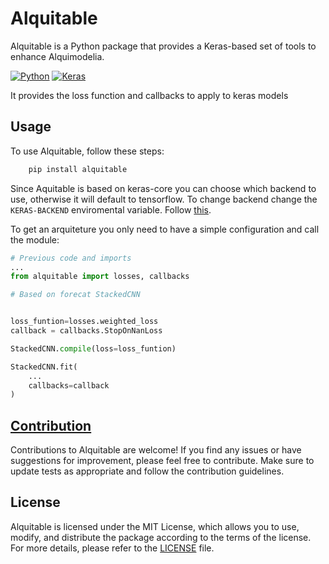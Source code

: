 # Alquitable

Alquitable is a Python package that provides a Keras-based set of tools to enhance Alquimodelia.

[![Python](https://img.shields.io/badge/python-3.6%20%7C%203.7%20%7C%203.8%20%7C%203.9-blue)](https://www.python.org/)
[![Keras](https://img.shields.io/badge/keras-2.4.3-blue)](https://keras.io/)

It provides the loss function and callbacks to apply to keras models


## Usage

To use Alquitable, follow these steps:

```bash
    pip install alquitable
```

Since Aquitable is based on keras-core you can choose which backend to use, otherwise it will default to tensorflow.
To change backend change the ```KERAS-BACKEND``` enviromental variable. Follow [this](https://keras.io/keras_core/#configuring-your-backend).

To get an arquiteture you only need to have a simple configuration and call the module:

```python
# Previous code and imports
...
from alquitable import losses, callbacks

# Based on forecat StackedCNN


loss_funtion=losses.weighted_loss
callback = callbacks.StopOnNanLoss

StackedCNN.compile(loss=loss_funtion)

StackedCNN.fit(
    ...
    callbacks=callback
)


```

## [Contribution](CONTRIBUTING.md)

Contributions to Alquitable are welcome! If you find any issues or have suggestions for improvement, please feel free to contribute. Make sure to update tests as appropriate and follow the contribution guidelines.

## License

Alquitable is licensed under the MIT License, which allows you to use, modify, and distribute the package according to the terms of the license. For more details, please refer to the [LICENSE](LICENSE) file.
